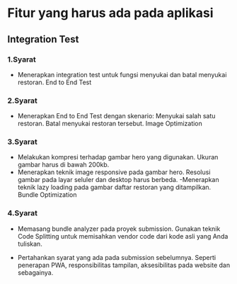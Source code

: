 # Fitur yang harus ada pada aplikasi

## Integration Test

### 1.Syarat

- Menerapkan integration test untuk fungsi menyukai dan batal menyukai restoran.
End to End Test

### 2.Syarat

- Menerapkan End to End Test dengan skenario:
Menyukai salah satu restoran.
Batal menyukai restoran tersebut.
Image Optimization

### 3.Syarat

- Melakukan kompresi terhadap gambar hero yang digunakan. Ukuran gambar harus di bawah 200kb.
- Menerapkan teknik image responsive pada gambar hero. Resolusi gambar pada layar seluler dan desktop harus berbeda.
-Menerapkan teknik lazy loading pada gambar daftar restoran yang ditampilkan.
Bundle Optimization

### 4.Syarat

- Memasang bundle analyzer pada proyek submission.
Gunakan teknik Code Splitting untuk memisahkan vendor code dari kode asli yang Anda tuliskan.

- Pertahankan syarat yang ada pada submission sebelumnya. Seperti penerapan PWA, responsibilitas tampilan, aksesibilitas pada website dan sebagainya.
